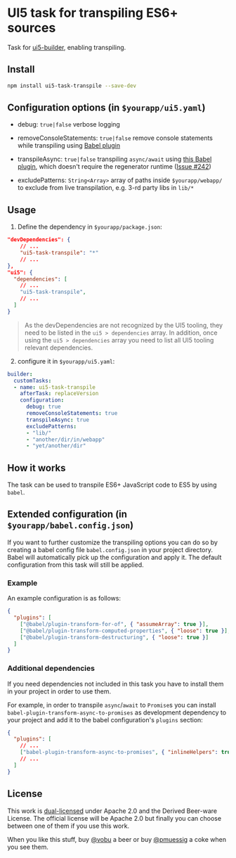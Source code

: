 # UI5 task for transpiling ES6+ sources

Task for [ui5-builder](https://github.com/SAP/ui5-builder), enabling transpiling.

## Install

```bash
npm install ui5-task-transpile --save-dev
```

## Configuration options (in `$yourapp/ui5.yaml`)

- debug: `true|false`
verbose logging

- removeConsoleStatements: `true|false`
remove console statements while transpiling using [Babel plugin](https://babeljs.io/docs/en/babel-plugin-transform-remove-console)

- transpileAsync: `true|false`
transpiling `async/await` using [this Babel plugin](https://www.npmjs.com/package/babel-plugin-transform-async-to-promises), which doesn't require the regenerator runtime ([Issue #242](https://github.com/petermuessig/ui5-ecosystem-showcase/issues/242))

- excludePatterns: `String<Array>`
array of paths inside `$yourapp/webapp/` to exclude from live transpilation,
e.g. 3-rd party libs in `lib/*`

## Usage

1. Define the dependency in `$yourapp/package.json`:

```json
"devDependencies": {
    // ...
    "ui5-task-transpile": "*"
    // ...
},
"ui5": {
  "dependencies": [
    // ...
    "ui5-task-transpile",
    // ...
  ]
}
```

> As the devDependencies are not recognized by the UI5 tooling, they need to be listed in the `ui5 > dependencies` array. In addition, once using the `ui5 > dependencies` array you need to list all UI5 tooling relevant dependencies.

2. configure it in `$yourapp/ui5.yaml`:

```yaml
builder:
  customTasks:
  - name: ui5-task-transpile
    afterTask: replaceVersion
    configuration:
      debug: true
      removeConsoleStatements: true
      transpileAsync: true
      excludePatterns:
      - "lib/"
      - "another/dir/in/webapp"
      - "yet/another/dir"
```

## How it works

The task can be used to transpile ES6+ JavaScript code to ES5 by using `babel`.

## Extended configuration (in `$yourapp/babel.config.json`)

If you want to further customize the transpiling options you can do so by creating a babel config file `babel.config.json` in your project directory. Babel will automatically pick up the configuration and apply it. The default configuration from this task will still be applied.

### Example

An example configuration is as follows:

```json
{
  "plugins": [
    ["@babel/plugin-transform-for-of", { "assumeArray": true }],
    ["@babel/plugin-transform-computed-properties", { "loose": true }],
    ["@babel/plugin-transform-destructuring", { "loose": true }]
  ]
}
```

### Additional dependencies

If you need dependencies not included in this task you have to install them in your project in order to use them.

For example, in order to transpile `async`/`await` to `Promise`s you can install
`babel-plugin-transform-async-to-promises` as development dependency to your project and add it to the babel configuration's `plugins` section:

```json
{
  "plugins": [
    // ...
    ["babel-plugin-transform-async-to-promises", { "inlineHelpers": true }]
    // ...
  ]
}
```

## License

This work is [dual-licensed](../../LICENSE) under Apache 2.0 and the Derived Beer-ware License. The official license will be Apache 2.0 but finally you can choose between one of them if you use this work.

When you like this stuff, buy [@vobu](https://twitter.com/vobu) a beer or buy [@pmuessig](https://twitter.com/pmuessig) a coke when you see them.